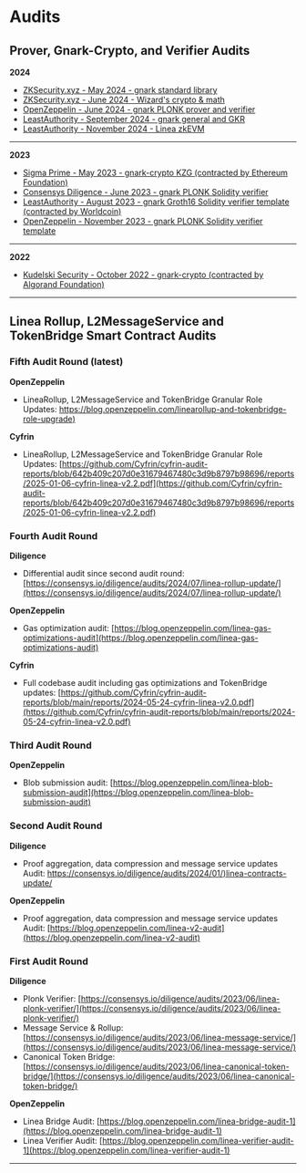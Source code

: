 # Audits

## Prover, Gnark-Crypto, and Verifier Audits
**2024**
* [ZKSecurity.xyz - May 2024 - gnark standard library](https://github.com/Consensys/gnark/blob/53ce9b74e7ab372aa7358f1eac7fe3d689743f5f/audits/2024-05%20-%20zksecurity%20-%20gnark%20std.pdf)
* [ZKSecurity.xyz - June 2024 - Wizard's crypto & math](https://www.zksecurity.xyz/reports/consensys-wizard-crypto-math)
* [OpenZeppelin - June 2024 - gnark PLONK prover and verifier](https://blog.openzeppelin.com/linea-prover-audit)
* [LeastAuthority - September 2024 - gnark general and GKR](https://github.com/Consensys/gnark/blob/53ce9b74e7ab372aa7358f1eac7fe3d689743f5f/audits/2024-09%20-%20Least%20Authority%20-%20arithm%20and%20GKR.pdf)
* [LeastAuthority - November 2024 - Linea zkEVM](https://github.com/Consensys/gnark/blob/d9cbd38409edb5cfdbf9daa9dba841ad432feff9/audits/2024-11%20-%20Least%20Authority%20-%20Linea%20zkEVM.pdf)
---
**2023**
* [Sigma Prime - May 2023 - gnark-crypto KZG (contracted by Ethereum Foundation)](https://github.com/Consensys/gnark/blob/53ce9b74e7ab372aa7358f1eac7fe3d689743f5f/audits/2024-05%20-%20Sigma%20Prime%20-%20kzg.pdf)
* [Consensys Diligence - June 2023 - gnark PLONK Solidity verifier](https://consensys.io/diligence/audits/2023/06/linea-plonk-verifier/)
* [LeastAuthority - August 2023 - gnark Groth16 Solidity verifier template (contracted by Worldcoin)](https://leastauthority.com/wp-content/uploads/2023/08/Worldcoin_Groth16_Verifier_in_EVM_Smart_Contract_Final_Audit_Report.pdf)
* [OpenZeppelin - November 2023 - gnark PLONK Solidity verifier template](https://blog.openzeppelin.com/linea-verifier-audit-1)
---
**2022**
* [Kudelski Security - October 2022 - gnark-crypto (contracted by Algorand Foundation)](https://github.com/Consensys/gnark/blob/53ce9b74e7ab372aa7358f1eac7fe3d689743f5f/audits/2022-10%20-%20Kudelski%20-%20gnark-crypto.pdf)


---


## Linea Rollup, L2MessageService and TokenBridge Smart Contract Audits
### Fifth Audit Round (latest)
**OpenZeppelin**
- LineaRollup, L2MessageService and TokenBridge Granular Role Updates: [https://blog.openzeppelin.com/linearollup-and-tokenbridge-role-upgrade)](https://blog.openzeppelin.com/linearollup-and-tokenbridge-role-upgrade)

**Cyfrin**
- LineaRollup, L2MessageService and TokenBridge Granular Role Updates: [https://github.com/Cyfrin/cyfrin-audit-reports/blob/642b409c207d0e31679467480c3d9b8797b98696/reports/2025-01-06-cyfrin-linea-v2.2.pdf](https://github.com/Cyfrin/cyfrin-audit-reports/blob/642b409c207d0e31679467480c3d9b8797b98696/reports/2025-01-06-cyfrin-linea-v2.2.pdf)

### Fourth Audit Round
**Diligence**
- Differential audit since second audit round: [https://consensys.io/diligence/audits/2024/07/linea-rollup-update/](https://consensys.io/diligence/audits/2024/07/linea-rollup-update/)

**OpenZeppelin**
- Gas optimization audit: [https://blog.openzeppelin.com/linea-gas-optimizations-audit](https://blog.openzeppelin.com/linea-gas-optimizations-audit)

**Cyfrin**
- Full codebase audit including gas optimizations and TokenBridge updates: [https://github.com/Cyfrin/cyfrin-audit-reports/blob/main/reports/2024-05-24-cyfrin-linea-v2.0.pdf](https://github.com/Cyfrin/cyfrin-audit-reports/blob/main/reports/2024-05-24-cyfrin-linea-v2.0.pdf)

### Third Audit Round
**OpenZeppelin**

- Blob submission audit: [https://blog.openzeppelin.com/linea-blob-submission-audit](https://blog.openzeppelin.com/linea-blob-submission-audit)

### Second Audit Round

**Diligence**
- Proof aggregation, data compression and message service updates Audit: [https://consensys.io/diligence/audits/2024/01/)linea-contracts-update/](https://consensys.io/diligence/audits/2024/01/linea-contracts-update/)

**OpenZeppelin**

- Proof aggregation, data compression and message service updates Audit: [https://blog.openzeppelin.com/linea-v2-audit](https://blog.openzeppelin.com/linea-v2-audit)

### First Audit Round

**Diligence**

- Plonk Verifier: [https://consensys.io/diligence/audits/2023/06/linea-plonk-verifier/](https://consensys.io/diligence/audits/2023/06/linea-plonk-verifier/)
- Message Service & Rollup: [https://consensys.io/diligence/audits/2023/06/linea-message-service/](https://consensys.io/diligence/audits/2023/06/linea-message-service/)
- Canonical Token Bridge: [https://consensys.io/diligence/audits/2023/06/linea-canonical-token-bridge/](https://consensys.io/diligence/audits/2023/06/linea-canonical-token-bridge/)

**OpenZeppelin**

- Linea Bridge Audit: [https://blog.openzeppelin.com/linea-bridge-audit-1](https://blog.openzeppelin.com/linea-bridge-audit-1)
- Linea Verifier Audit: [https://blog.openzeppelin.com/linea-verifier-audit-1](https://blog.openzeppelin.com/linea-verifier-audit-1)

---
